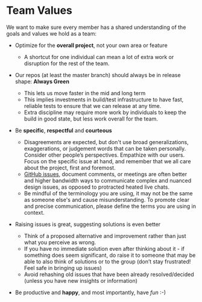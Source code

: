 # Team Values

We want to make sure every member has a shared understanding of the goals and
values we hold as a team:

- Optimize for the **overall project**, not your own area or feature

  - A shortcut for one individual can mean a lot of extra work or disruption for
    the rest of the team.

- Our repos (at least the master branch) should always be in release shape: **Always Green**

  - This lets us move faster in the mid and long term
  - This implies investments in build/test infrastructure to have fast, reliable
    tests to ensure that we can release at any time.
  - Extra discipline may require more work by individuals to keep the build in
    good state, but less work overall for the team.

- Be **specific**, **respectful** and **courteous**

  - Disagreements are expected, but don't use broad
    generalizations, exaggerations, or judgement words that can be taken
    personally. Consider other people’s perspectives. Empathize with our users. Focus on the specific
    issue at hand, and remember that we all care about the project, first and
    foremost.
  - [GitHub issues](https://github.com/threefoldtech/zosbase/issues/new),
    document comments, or meetings are often better and higher bandwidth ways to
    communicate complex and nuanced design issues, as opposed to protracted
    heated live chats.
  - Be mindful of the terminology you are using, it may not be the same as
    someone else's and cause misunderstanding. To promote clear and precise
    communication, please define the terms you are using in context.

- Raising issues is great, suggesting solutions is even better

  - Think of a proposed alternative and improvement rather than just what you
    perceive as wrong.
  - If you have no immediate solution even after thinking about it - if
    something does seem significant, do raise it to someone that may be able to
    also think of solutions or to the group (don’t stay frustrated! Feel safe
    in bringing up issues)
  - Avoid rehashing old issues that have been already resolved/decided (unless
    you have new insights or information)

- Be productive and **happy**, and most importantly, have _fun_ :-)
